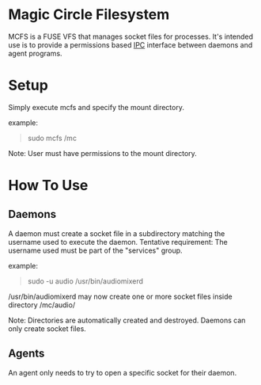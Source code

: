 # Magic Circle Filesystem
MCFS is a FUSE VFS that manages socket files for processes.  It's intended use is to provide a permissions based [IPC](https://en.wikipedia.org/wiki/Inter-process_communication) interface between daemons and agent programs.

# Setup
Simply execute mcfs and specify the mount directory.

example:
> sudo mcfs /mc

Note: User must have permissions to the mount directory.

# How To Use
## Daemons
A daemon must create a socket file in a subdirectory matching the username used to execute the daemon.
Tentative requirement: The username used must be part of the "services" group.

example:
> sudo -u audio /usr/bin/audiomixerd

/usr/bin/audiomixerd may now create one or more socket files inside directory /mc/audio/

  Note: Directories are automatically created and destroyed.  Daemons can only create socket files.

## Agents
An agent only needs to try to open a specific socket for their daemon.
